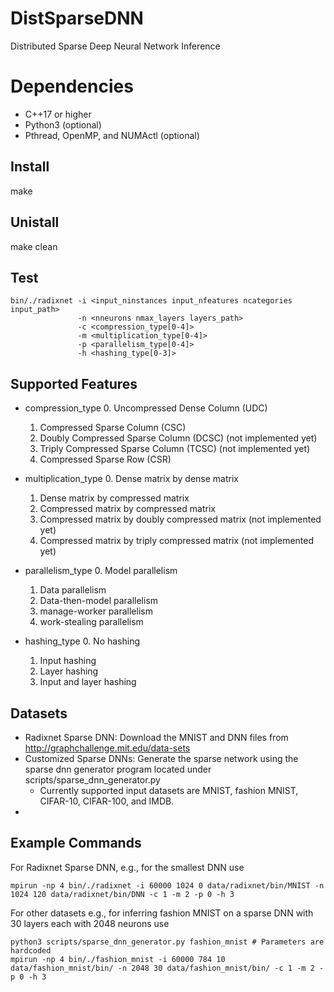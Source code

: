 # DistSparseDNN

Distributed Sparse Deep Neural Network Inference


# Dependencies

- C++17 or higher
- Python3 (optional)
- Pthread, OpenMP, and NUMActl (optional)

## Install

make

## Unistall

make clean

## Test

    bin/./radixnet -i <input_ninstances input_nfeatures ncategories input_path> 
                   -n <nneurons nmax_layers layers_path> 
                   -c <compression_type[0-4]>
                   -m <multiplication_type[0-4]> 
                   -p <parallelism_type[0-4]>
                   -h <hashing_type[0-3]>

## Supported Features
- compression_type
	0. Uncompressed Dense Column (UDC)
	1. Compressed Sparse Column (CSC)
	2. Doubly Compressed Sparse Column (DCSC) (not implemented yet)
	3. Triply Compressed Sparse Column (TCSC) (not implemented yet)
	4. Compressed Sparse Row (CSR)

- multiplication_type
	0. Dense matrix by dense matrix
	1. Dense matrix by compressed matrix
	2. Compressed matrix by compressed matrix
	3. Compressed matrix by doubly compressed matrix (not implemented yet)
	4. Compressed matrix by triply compressed matrix (not implemented yet)
- parallelism_type
	0. Model parallelism
	1. Data parallelism 
	3. Data-then-model parallelism
	4. manage-worker parallelism
	5. work-stealing parallelism

- hashing_type
	0. No hashing
	1. Input hashing
	2. Layer hashing
	3. Input and layer hashing	

## Datasets

- Radixnet Sparse DNN: Download the MNIST and DNN files from http://graphchallenge.mit.edu/data-sets 
- Customized Sparse DNNs: Generate the sparse network using the sparse dnn generator program located under scripts/sparse_dnn_generator.py
	- Currently supported input datasets are MNIST, fashion MNIST, CIFAR-10, CIFAR-100, and IMDB.
- 


## Example Commands

For Radixnet Sparse DNN, e.g., for the smallest DNN use

    mpirun -np 4 bin/./radixnet -i 60000 1024 0 data/radixnet/bin/MNIST -n 1024 120 data/radixnet/bin/DNN -c 1 -m 2 -p 0 -h 3

For other datasets e.g., for inferring fashion MNIST on a sparse DNN with 30 layers each with 2048 neurons use

    python3 scripts/sparse_dnn_generator.py fashion_mnist # Parameters are hardcoded
    mpirun -np 4 bin/./fashion_mnist -i 60000 784 10 data/fashion_mnist/bin/ -n 2048 30 data/fashion_mnist/bin/ -c 1 -m 2 -p 0 -h 3
